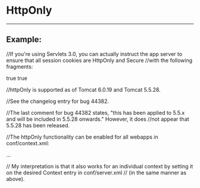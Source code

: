 # HttpOnly
-------

## Example:


//If you're using Servlets 3.0, you can actually instruct the app server to ensure that all session cookies are HttpOnly and Secure //with the following fragments:

<session-config>
  <cookie-config>
    <secure>true</secure>
    <http-only>true</http-only>
  </cookie-config>
</session-config>


//httpOnly is supported as of Tomcat 6.0.19 and Tomcat 5.5.28.

//See the changelog entry for bug 44382.

//The last comment for bug 44382 states, "this has been applied to 5.5.x and will be included in 5.5.28 onwards." However, it does //not appear that 5.5.28 has been released.

//The httpOnly functionality can be enabled for all webapps in conf/context.xml:

<Context useHttpOnly="true">
...
</Context>

//  My interpretation is that it also works for an individual context by setting it on the desired Context entry in conf/server.xml // (in the same manner as above).

